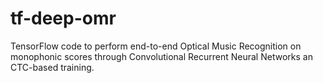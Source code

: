 # tf-deep-omr
TensorFlow code to perform end-to-end Optical Music Recognition on monophonic scores through Convolutional Recurrent Neural Networks an CTC-based training.
